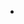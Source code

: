 - 
<!---
0xIVIESTAS/0xIVIESTAS is a ✨ special ✨ repository because its `README.md` (this file) appears on your GitHub profile.
You can click the Preview link to take a look at your changes.
--->
